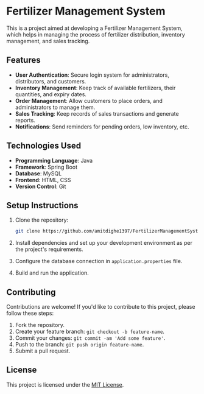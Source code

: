 # Fertilizer Management System

This is a project aimed at developing a Fertilizer Management System, which helps in managing the process of fertilizer distribution, inventory management, and sales tracking.

## Features

- **User Authentication**: Secure login system for administrators, distributors, and customers.
- **Inventory Management**: Keep track of available fertilizers, their quantities, and expiry dates.
- **Order Management**: Allow customers to place orders, and administrators to manage them.
- **Sales Tracking**: Keep records of sales transactions and generate reports.
- **Notifications**: Send reminders for pending orders, low inventory, etc.

## Technologies Used

- **Programming Language**: Java
- **Framework**: Spring Boot
- **Database**: MySQL
- **Frontend**: HTML, CSS
- **Version Control**: Git

## Setup Instructions

1. Clone the repository:

    ```bash
    git clone https://github.com/amitdighe1397/FertilizerManagementSystem.git
    ```

2. Install dependencies and set up your development environment as per the project's requirements.

3. Configure the database connection in `application.properties` file.

4. Build and run the application.

## Contributing

Contributions are welcome! If you'd like to contribute to this project, please follow these steps:

1. Fork the repository.
2. Create your feature branch: `git checkout -b feature-name`.
3. Commit your changes: `git commit -am 'Add some feature'`.
4. Push to the branch: `git push origin feature-name`.
5. Submit a pull request.

## License

This project is licensed under the [MIT License](LICENSE).
